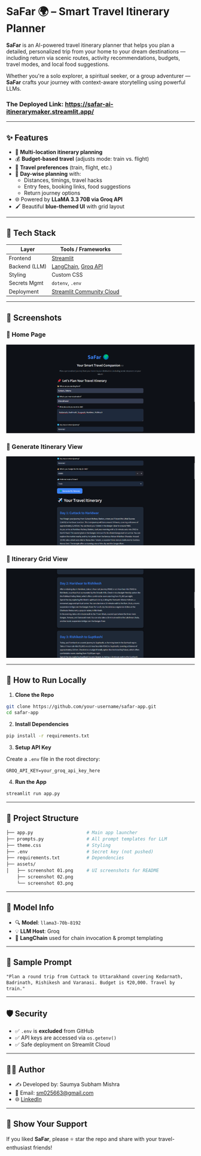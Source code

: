 # SaFar 🌍 – Smart Travel Itinerary Planner

**SaFar** is an AI-powered travel itinerary planner that helps you plan a detailed, personalized trip from your home to your dream destinations — including return via scenic routes, activity recommendations, budgets, travel modes, and local food suggestions.

Whether you're a solo explorer, a spiritual seeker, or a group adventurer — **SaFar** crafts your journey with context-aware storytelling using powerful LLMs.

### The Deployed Link: https://safar-ai-itinerarymaker.streamlit.app/

---
## ✨ Features

- 📍 **Multi-location itinerary planning**
- 💰 **Budget-based travel** (adjusts mode: train vs. flight)
- 🚅 **Travel preferences** (train, flight, etc.)
- 📅 **Day-wise planning** with:
  - Distances, timings, travel hacks
  - Entry fees, booking links, food suggestions
  - Return journey options
- 🌐 Powered by **LLaMA 3.3 70B via Groq API**
- 🖌️ Beautiful **blue-themed UI** with grid layout

---

## 🧠 Tech Stack

| Layer           | Tools / Frameworks                         |
|----------------|---------------------------------------------|
| Frontend       | [Streamlit](https://streamlit.io)           |
| Backend (LLM)  | [LangChain](https://www.langchain.com/), [Groq API](https://console.groq.com/) |
| Styling        | Custom CSS                                  |
| Secrets Mgmt   | `dotenv`, `.env`                            |
| Deployment     | [Streamlit Community Cloud](https://streamlit.io/cloud) |

---

## 📸 Screenshots

### 🔹 Home Page  
![Screenshot 01](https://github.com/SaumyaSubham/safar/blob/d59798d1d1de15a6843193b8f5b67a439134563e/assets/Screenshot01.png)

### 🔹 Generate Itinerary View  
![Screenshot 02](https://github.com/SaumyaSubham/safar/blob/d59798d1d1de15a6843193b8f5b67a439134563e/assets/Screenshot02.png)

### 🔹 Itinerary Grid View  
![Screenshot 03](https://github.com/SaumyaSubham/safar/blob/d59798d1d1de15a6843193b8f5b67a439134563e/assets/Screenshot03.png)

---

## 🚀 How to Run Locally

1. **Clone the Repo**

```bash
git clone https://github.com/your-username/safar-app.git
cd safar-app
```

2. **Install Dependencies**

```bash
pip install -r requirements.txt
```

3. **Setup API Key**

Create a `.env` file in the root directory:

```
GROQ_API_KEY=your_groq_api_key_here
```

4. **Run the App**

```bash
streamlit run app.py
```

---

## 📁 Project Structure

```bash
├── app.py                    # Main app launcher
├── prompts.py                # All prompt templates for LLM
├── theme.css                 # Styling
├── .env                      # Secret key (not pushed)
├── requirements.txt          # Dependencies
├── assets/
│   ├── screenshot 01.png     # UI screenshots for README
    ├── screenshot 02.png
    └── screenshot 03.png
```

---

## 🤖 Model Info

- 🔍 **Model**: `llama3-70b-8192`
- 💡 **LLM Host**: Groq
- 🔗 **LangChain** used for chain invocation & prompt templating

---

## 🧳 Sample Prompt

```
"Plan a round trip from Cuttack to Uttarakhand covering Kedarnath, Badrinath, Rishikesh and Varanasi. Budget is ₹20,000. Travel by train."
```

---

## 🛡️ Security

- ✅ `.env` is **excluded** from GitHub
- ✅ API keys are accessed via `os.getenv()`
- ✅ Safe deployment on Streamlit Cloud

---

## 🙋‍♂️ Author

- ✍️ Developed by: Saumya Subham Mishra
- 📧 Email: sm025663@gmail.com
- 🌐 [LinkedIn](https://www.linkedin.com/in/saumya-subham-mishra/)

---

## 🌟 Show Your Support

If you liked **SaFar**, please ⭐ star the repo and share with your travel-enthusiast friends!
